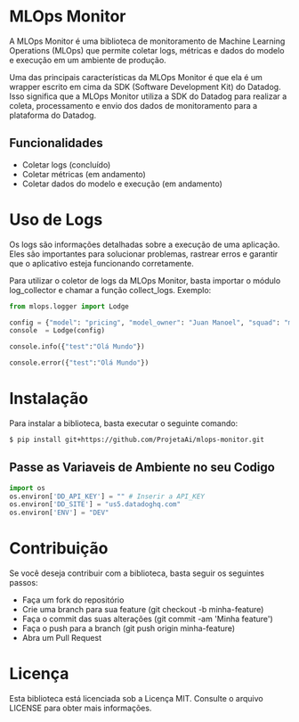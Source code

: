# MLOps Monitor

A MLOps Monitor é uma biblioteca de monitoramento de Machine Learning Operations (MLOps) que permite coletar logs, métricas e dados do modelo e execução em um ambiente de produção.



Uma das principais características da MLOps Monitor é que ela é um wrapper escrito em cima da SDK (Software Development Kit) do Datadog. Isso significa que a MLOps Monitor utiliza a SDK do Datadog para realizar a coleta, processamento e envio dos dados de monitoramento para a plataforma do Datadog.


## Funcionalidades

* Coletar logs (concluído)
* Coletar métricas (em andamento)
* Coletar dados do modelo e execução (em andamento)

# Uso de Logs

Os logs são informações detalhadas sobre a execução de uma aplicação. Eles são importantes para solucionar problemas, rastrear erros e garantir que o aplicativo esteja funcionando corretamente.

Para utilizar o coletor de logs da MLOps Monitor, basta importar o módulo log_collector e chamar a função collect_logs. Exemplo:

``` python
from mlops.logger import Lodge 

config = {"model": "pricing", "model_owner": "Juan Manoel", "squad": "mlops"}
console  = Lodge(config)

console.info({"test":"Olá Mundo"})

console.error({"test":"Olá Mundo"})
```

# Instalação

Para instalar a biblioteca, basta executar o seguinte comando:

``` bash
$ pip install git+https://github.com/ProjetaAi/mlops-monitor.git

```

## Passe as Variaveis de Ambiente no seu Codigo

``` python
import os
os.environ['DD_API_KEY'] = "" # Inserir a API_KEY 
os.environ['DD_SITE'] = "us5.datadoghq.com"
os.environ['ENV'] = "DEV"
```
# Contribuição

Se você deseja contribuir com a biblioteca, basta seguir os seguintes passos:

* Faça um fork do repositório
* Crie uma branch para sua feature (git checkout -b minha-feature)
* Faça o commit das suas alterações (git commit -am 'Minha feature')
* Faça o push para a branch (git push origin minha-feature)
* Abra um Pull Request

# Licença

Esta biblioteca está licenciada sob a Licença MIT. Consulte o arquivo LICENSE para obter mais informações.

